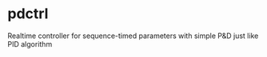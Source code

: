 # pdctrl
Realtime controller for sequence-timed parameters with simple P&amp;D just like PID algorithm
